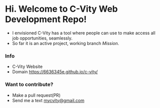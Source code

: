 # Hi. Welcome to C-Vity Web Development Repo!
- I envisioned C-Vity has a tool where people can use to make access all job opportunities, seamlessly.
- So far it is an active project, working branch _Mission_.

### Info
 - C-Vity Website
 - Domain https://6636345e.github.io/c-vity/

### Want to contribute?
- Make a pull request(PR)
- Send me a text mycvity@gmail.com
